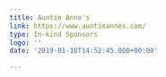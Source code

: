 ```yaml
---
title: Auntie Anne's
link: https://www.auntieannes.com/
type: In-kind Sponsors
logo: ''
date: '2019-01-18T14:52:45.000+00:00'

---
```

